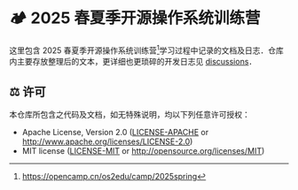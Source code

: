 # 🏕️ 2025 春夏季开源操作系统训练营

这里包含 2025 春夏季开源操作系统训练营[^1]学习过程中记录的文档及日志．仓库内主要存放整理后的文本，更详细也更琐碎的开发日志见 [discussions](https://github.com/loichyan/openoscamp-2025s/discussions)．

## ⚖️ 许可

本仓库所包含之代码及文档，如无特殊说明，均以下列任意许可授权：

- Apache License, Version 2.0 ([LICENSE-APACHE](LICENSE-APACHE) or <http://www.apache.org/licenses/LICENSE-2.0>)
- MIT license ([LICENSE-MIT](LICENSE-MIT) or <http://opensource.org/licenses/MIT>)

[^1]: <https://opencamp.cn/os2edu/camp/2025spring>
